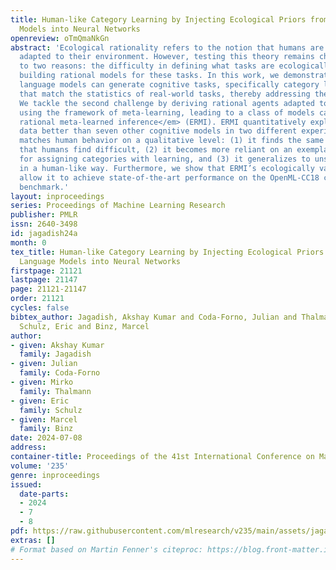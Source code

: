 ```yaml
---
title: Human-like Category Learning by Injecting Ecological Priors from Large Language
  Models into Neural Networks
openreview: oTmQmaNkGn
abstract: 'Ecological rationality refers to the notion that humans are rational agents
  adapted to their environment. However, testing this theory remains challenging due
  to two reasons: the difficulty in defining what tasks are ecologically valid and
  building rational models for these tasks. In this work, we demonstrate that large
  language models can generate cognitive tasks, specifically category learning tasks,
  that match the statistics of real-world tasks, thereby addressing the first challenge.
  We tackle the second challenge by deriving rational agents adapted to these tasks
  using the framework of meta-learning, leading to a class of models called <em>ecologically
  rational meta-learned inference</em> (ERMI). ERMI quantitatively explains human
  data better than seven other cognitive models in two different experiments. It additionally
  matches human behavior on a qualitative level: (1) it finds the same tasks difficult
  that humans find difficult, (2) it becomes more reliant on an exemplar-based strategy
  for assigning categories with learning, and (3) it generalizes to unseen stimuli
  in a human-like way. Furthermore, we show that ERMI’s ecologically valid priors
  allow it to achieve state-of-the-art performance on the OpenML-CC18 classification
  benchmark.'
layout: inproceedings
series: Proceedings of Machine Learning Research
publisher: PMLR
issn: 2640-3498
id: jagadish24a
month: 0
tex_title: Human-like Category Learning by Injecting Ecological Priors from Large
  Language Models into Neural Networks
firstpage: 21121
lastpage: 21147
page: 21121-21147
order: 21121
cycles: false
bibtex_author: Jagadish, Akshay Kumar and Coda-Forno, Julian and Thalmann, Mirko and
  Schulz, Eric and Binz, Marcel
author:
- given: Akshay Kumar
  family: Jagadish
- given: Julian
  family: Coda-Forno
- given: Mirko
  family: Thalmann
- given: Eric
  family: Schulz
- given: Marcel
  family: Binz
date: 2024-07-08
address:
container-title: Proceedings of the 41st International Conference on Machine Learning
volume: '235'
genre: inproceedings
issued:
  date-parts:
  - 2024
  - 7
  - 8
pdf: https://raw.githubusercontent.com/mlresearch/v235/main/assets/jagadish24a/jagadish24a.pdf
extras: []
# Format based on Martin Fenner's citeproc: https://blog.front-matter.io/posts/citeproc-yaml-for-bibliographies/
---
```

